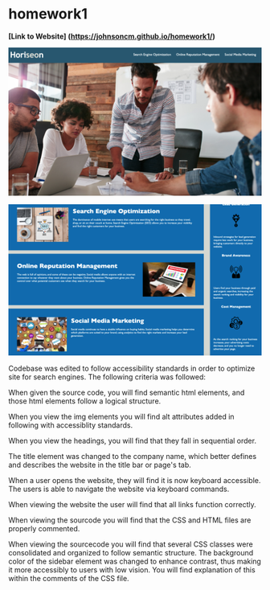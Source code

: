 # **homework1**

**[Link to Website] (https://johnsoncm.github.io/homework1/)**

**![Screenshot of Website](./Website_Screenshot_1.png)**

**![Screenshot of Website](./Website_Screenshot_2.png)**

Codebase was edited to follow accessibility standards in order to optimize site for search engines. The following criteria was followed:

When given the source code, you will find semantic html elements, and those html elements follow a logical structure.

When you view the img elements you will find alt attributes added in following with accessiblity standards.

When you view the headings, you will find that they fall in sequential order.

The title element was changed to the company name, which better defines and describes the website in the title bar or page's tab.

When a user opens the website, they will find it is now keyboard accessible. The users is able to navigate the website via keyboard commands.

When viewing the website the user will find that all links function correctly. 

When viewing the sourcode you will find that the CSS and HTML files are properly commented.

When viewing the sourcecode you will find that several CSS classes were consolidated and organized to follow semantic structure. The background color of the sidebar element was changed to enhance contrast, thus making it more accessibly to users with low vision. You will find explanation of this within the comments of the CSS file.



